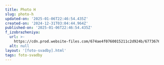 ```yaml
---
title: Photo H
slug: photo-h
updated-on: '2025-01-06T22:46:54.435Z'
created-on: '2024-12-31T03:04:44.964Z'
published-on: '2025-01-06T22:46:54.435Z'
f_izobrazheniya:
  url: >-
    https://cdn.prod.website-files.com/674ae4f0760015211c2d924b/6773676ec38a2dc610974272_uhTPW8aNaYk.jpg
  alt: null
layout: '[foto-svadby].html'
tags: foto-svadby
---
```



